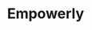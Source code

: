 ---
layout: startup_page
title: "Empowerly"
id: "empowerly.com"
permalink: "/empowerlyempowerly.com04062025/"
website: "https://www.empowerly.com/"
funding_round: "Financing Round"
funding_amount: "$15M"
investors: "Conductive Ventures"
about: "Empowerly is a data-driven education technology company offering personalized college and career guidance. They utilize AI and machine learning to optimize their services, including the Empowerly Score predictive technology, and boast a network of experienced college counselors. Their aim is to empower students to achieve academic and career success."
markets: "Education Technology, AI, Machine Learning, Higher Education, E-Learning Providers, Educational and Training Services (B2C), Information Services (B2C)"
hq: "San Francisco, California, United States"
founded_year: "2017"
linkedin: "https://www.linkedin.com/company/empowerly"
twitter: "https://twitter.com/empowerlyinc"
instagram: ""
facebook: "https://www.facebook.com/empowerly"
crunchbase: "https://www.crunchbase.com/organization/empowerly"
pitchbook: "https://pitchbook.com/profiles/company/166062-97"

# SEO Optimization
meta_title: "Empowerly - Financing Round Funding ($15M)"
meta_description: "Empowerly, Empowerly is a data-driven education technology company offering personalized college and career guidance. They utilize AI and machine learning to opt..."
meta_keywords: "Empowerly, Education Technology, AI, Machine Learning, Higher Education, E-Learning Providers, Educational and Training Services (B2C), Information Services (B2C), Financing Round funding"
canonical_url: "https://pkprojectstartups.github.io/projectstartups.com/empowerlyempowerly.com04062025/"
---